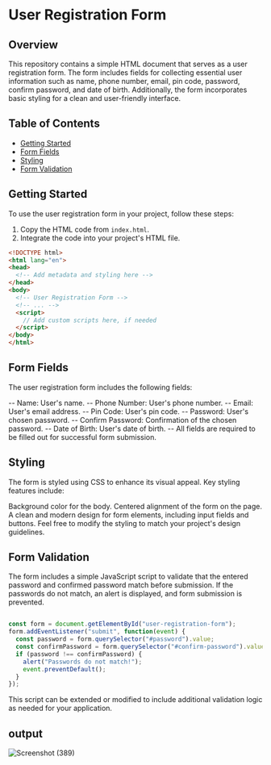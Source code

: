 # User Registration Form

## Overview

This repository contains a simple HTML document that serves as a user registration form. The form includes fields for collecting essential user information such as name, phone number, email, pin code, password, confirm password, and date of birth. Additionally, the form incorporates basic styling for a clean and user-friendly interface.

## Table of Contents

- [Getting Started](#getting-started)
- [Form Fields](#form-fields)
- [Styling](#styling)
- [Form Validation](#form-validation)

## Getting Started

To use the user registration form in your project, follow these steps:

1. Copy the HTML code from `index.html`.
2. Integrate the code into your project's HTML file.

```html
<!DOCTYPE html>
<html lang="en">
<head>
  <!-- Add metadata and styling here -->
</head>
<body>
  <!-- User Registration Form -->
  <!-- ... -->
  <script>
    // Add custom scripts here, if needed
  </script>
</body>
</html>
```
## Form Fields
The user registration form includes the following fields:

-- Name: User's name.
-- Phone Number: User's phone number.
-- Email: User's email address.
-- Pin Code: User's pin code.
-- Password: User's chosen password.
-- Confirm Password: Confirmation of the chosen password.
-- Date of Birth: User's date of birth.
-- All fields are required to be filled out for successful form submission.

## Styling
The form is styled using CSS to enhance its visual appeal. Key styling features include:

Background color for the body.
Centered alignment of the form on the page.
A clean and modern design for form elements, including input fields and buttons.
Feel free to modify the styling to match your project's design guidelines.

## Form Validation
The form includes a simple JavaScript script to validate that the entered password and confirmed password match before submission. If the passwords do not match, an alert is displayed, and form submission is prevented.
``` javascript

const form = document.getElementById("user-registration-form");
form.addEventListener("submit", function(event) {
  const password = form.querySelector("#password").value;
  const confirmPassword = form.querySelector("#confirm-password").value;
  if (password !== confirmPassword) {
    alert("Passwords do not match!");
    event.preventDefault();
  }
});
```
This script can be extended or modified to include additional validation logic as needed for your application.

## output

![Screenshot (389)](https://github.com/DeepikaA2004/Registration-form/assets/110418508/f3fc9116-bb49-46e1-8443-d3f545d0c212)


